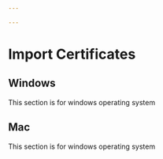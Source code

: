 ```yaml
---

---
```

# Import Certificates

## Windows

This section is for windows operating system

## Mac

This section is for windows operating system
